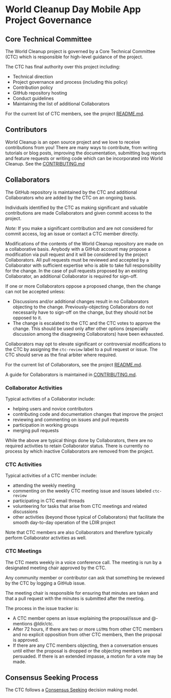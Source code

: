 # World Cleanup Day Mobile App Project Governance

## Core Technical Committee

The World Cleanup project is governed by a Core Technical Committee (CTC) which is responsible for high-level guidance of the project.

The CTC has final authority over this project including:

* Technical direction
* Project governance and process (including this policy)
* Contribution policy
* GitHub repository hosting
* Conduct guidelines
* Maintaining the list of additional Collaborators

For the current list of CTC members, see the project [README.md](https://github.com/letsdoitworld/World-Cleanup-Day-Mobile-App/blob/master/Readme.md).

## Contributors

World Cleanup is an open source project and we love to receive contributions from you! There are many ways to contribute, from writing tutorials or blog posts, improving the documentation, submitting bug reports and feature requests or writing code which can be incorporated into World Cleanup. See the [CONTRIBUTING.md](https://github.com/letsdoitworld/World-Cleanup-Day-Mobile-App/blob/master/CONTRIBUTING.md)

## Collaborators

The GitHub repository is maintained by the CTC and additional Collaborators who are added by the CTC on an ongoing basis.

Individuals identified by the CTC as making significant and valuable contributions are made Collaborators and given commit access to the project.

_Note:_ If you make a significant contribution and are not considered for commit access, log an issue or contact a CTC member directly.

Modifications of the contents of the World Cleanup repository are made on a collaborative basis. Anybody with a GitHub account may propose a modification via pull request and it will be considered by the project Collaborators. All pull requests must be reviewed and accepted by a Collaborator with sufficient expertise who is able to take full responsibility for the change. In the case of pull requests proposed by an existing Collaborator, an additional Collaborator is required for sign-off.

If one or more Collaborators oppose a proposed change, then the change can not be accepted unless:

* Discussions and/or additional changes result in no Collaborators objecting to the change. Previously-objecting Collaborators do not necessarily have to sign-off on the change, but they should not be opposed to it.
* The change is escalated to the CTC and the CTC votes to approve the change. This should be used only after other options (especially discussion among the disagreeing Collaborators) have been exhausted.

Collaborators may opt to elevate significant or controversial modifications to the CTC by assigning the `ctc-review` label to a pull request or issue. The CTC should serve as the final arbiter where required.

For the current list of Collaborators, see the project [README.md](https://github.com/letsdoitworld/World-Cleanup-Day-Mobile-App/blob/master/Readme.md).

A guide for Collaborators is maintained in [CONTRIBUTING.md](https://github.com/letsdoitworld/World-Cleanup-Day-Mobile-App/blob/master/CONTRIBUTING.md).

### Collaborator Activities

Typical activities of a Collaborator include:

* helping users and novice contributors
* contributing code and documentation changes that improve the project
* reviewing and commenting on issues and pull requests
* participation in working groups
* merging pull requests

While the above are typical things done by Collaborators, there are no required activities to retain Collaborator status. There is currently no process by which inactive Collaborators are removed from the project.


### CTC Activities

Typical activities of a CTC member include:

* attending the weekly meeting
* commenting on the weekly CTC meeting issue and issues labeled `ctc-review`
* participating in CTC email threads
* volunteering for tasks that arise from CTC meetings and related discussions
* other activities (beyond those typical of Collaborators) that facilitate the smooth day-to-day operation of the LDIR project

Note that CTC members are also Collaborators and therefore typically perform Collaborator activities as well.

### CTC Meetings

The CTC meets weekly in a voice conference call. The meeting is run by a designated meeting chair approved by the CTC. 

Any community member or contributor can ask that something be reviewed by the CTC by logging a GitHub issue. 

The meeting chair is responsible for ensuring that minutes are taken and that a pull request with the minutes is submitted after the meeting.

 The process in the issue tracker is:

* A CTC member opens an issue explaining the proposal/issue and @-mentions @ldir/ctc.
* After 72 hours, if there are two or more `LGTM`s from other CTC members and no explicit opposition from other CTC members, then the proposal is approved.
* If there are any CTC members objecting, then a conversation ensues until either the proposal is dropped or the objecting members are persuaded. If there is an extended impasse, a motion for a vote may be made.

## Consensus Seeking Process

The CTC follows a [Consensus Seeking](http://en.wikipedia.org/wiki/Consensus-seeking_decision-making) decision making model.


